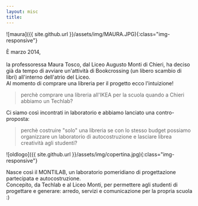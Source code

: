 ```yaml
---
layout: misc
title:
---
```

![maura]({{ site.github.url }}/assets/img/MAURA.JPG){:class="img-responsive"}

È marzo 2014,<br><br>
la professoressa Maura Tosco, dal Liceo Augusto Monti di Chieri, ha deciso già da tempo di avviare un'attività di Bookcrossing (un libero scambio di libri) all'interno dell'atrio del Liceo.<br>
Al momento di comprare una libreria per il progetto ecco l'intuizione!
>perchè comprare una libreria all'IKEA per la scuola quando a Chieri abbiamo un Techlab?

Ci siamo così incontrati in laboratorio e abbiamo lanciato una contro-proposta:
>perchè costruire "solo" una libreria se con lo stesso budget possiamo organizzare un laboratorio di autocostruzione e lasciare librea creatività agli studenti?

![oldlogo]({{ site.github.url }}/assets/img/copertina.jpg){:class="img-responsive"}


Nasce così il MONTILAB, un laboratorio pomeridiano di progettazione partecipata e autocostruzione.<br>
Concepito, da Techlab e al Liceo Monti,
per permettere agli studenti di progettare e generare: arredo, servizi e comunicazione per la propria scuola :)
